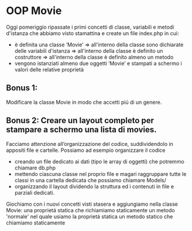 # OOP Movie

Oggi pomeriggio ripassate i primi concetti di classe, variabili e metodi d'istanza che abbiamo visto stamattina e create un file index.php in cui:

- è definita una classe ‘Movie’
  => all'interno della classe sono dichiarate delle variabili d'istanza
  => all'interno della classe è definito un costruttore
  => all'interno della classe è definito almeno un metodo
- vengono istanziati almeno due oggetti ‘Movie’ e stampati a schermo i valori delle relative proprietà

## Bonus 1:

Modificare la classe Movie in modo che accetti piú di un genere.

## Bonus 2: Creare un layout completo per stampare a schermo una lista di movies.

Facciamo attenzione all’organizzazione del codice, suddividendolo in appositi file e cartelle.
Possiamo ad esempio organizzare il codice

- creando un file dedicato ai dati (tipo le array di oggetti) che potremmo chiamare db.php
- mettendo ciascuna classe nel proprio file e magari raggruppare tutte le classi in una cartella dedicata che possiamo chiamare Models/
- organizzando il layout dividendo la struttura ed i contenuti in file e parziali dedicati.

Giochiamo con i nuovi concetti visti stasera e aggiungiamo nella classe Movie:
una proprietá statica che richiamiamo staticamente
un metodo 'normale' nel quale usiamo la proprietá statica
un metodo statico che chiamiamo staticamente
